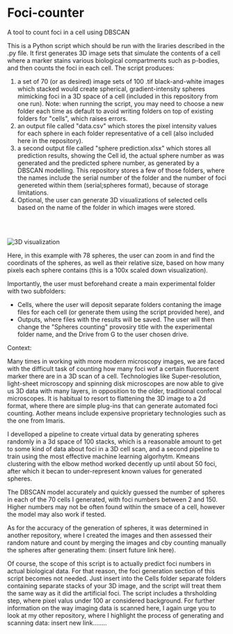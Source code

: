 # Foci-counter
A tool to count foci in a cell using DBSCAN

This is a Python script which should be run with the liraries described in the .py file. It first generates 3D image sets that simulate the contents of a cell where a marker stains various biological compartments such as p-bodies, and then counts the foci in each cell. The script produces:
1.  a set of 70 (or as desired) image sets of 100 .tif black-and-white images which stacked would create spherical, gradient-intensity spheres mimicking foci in a 3D space of a cell (included in this repository from one run). Note: when running the script, you may need to choose a new folder each time as default to avoid writing folders on top of existing folders for "cells", which raises errors.
2.  an output file called "data.csv" which stores the pixel intensity values for each sphere in each folder representative of a cell (also included here in the repository).
3.  a second output file called "sphere prediction.xlsx" which stores all prediction results, showing the Cell id, the actual sphere number as was generated and the predicted sphere number, as generated by a DBSCAN modelling.
This repository stores a few of those folders, where the names include the serial number of the folder and the number of foci genereted within them
(serial;spheres format), because of storage limitations.
4. Optional, the user can generate 3D visualizations of selected cells based on the name of the folder in which images were stored.
<br >
<br >

![3D visualization](https://github.com/neomaster117/Foci-counter/assets/47111504/899f805c-1458-4a2c-a755-48ad51b8cd6d)
<br >

Here, in this example with 78 spheres, the user can zoom in and find the coordinats of the spheres, as well as their relative size, based on how many pixels each sphere contains (this is a 100x scaled down visualization).


Importantly, the user must beforehand create a main experimental folder with two subfolders: 
- Cells, where the user will deposit separate folders contaning the image files for each cell (or generate them using the script provided here), and
- Outputs, where files with the results will be saved.
The user will then change the "Spheres counting" provosiry title with the experimental folder name, and the Drive from G to the user chosen drive.


Context:

Many times in working with more modern microscopy images, we are faced with the difficult task of counting how many foci wof a certain fluorescent marker there are in a 3D scan of a cell. Technologies like Super-resolution, light-sheet microscopy and spinning disk microscopes are now able to give us 3D data with many layers, in opposition to the older, traditional confocal microscopes. It is habitual to resort to flattening the 3D image to a 2d format, where there are simple plug-ins that can generate automated foci counting. Aother means include expensive proprietary technologies such as the one from Imaris.

I develloped a pipeline to create virtual data by generating spheres randomly in a 3d space of 100 stacks, which is a reasonable amount to get to some kind of data about foci in a 3D cell scan, and a second pipeline to train using the most effective machine learning algorhytm. Kmeans clustering with the elbow method worked decently up until about 50 foci, after which it becan to under-represent known values for generated spheres.

The DBSCAN model accurately and quickly guessed the number of spheres in each of the 70 cells I generated, with foci numbers between 2 and 150. Higher numbers may not be often found within the smace of a cell, however the model may also work if tested.

As for the accuracy of the generation of spheres, it was determined in another repository, where I created the images and then assessed their random nature and count by merging the images and cby counting manually the spheres after generating them:
(insert future link here).



Of course, the scope of this script is to actually predict foci numbers in actual biological data. For that reason, the foci generation section of this script becomes not needed. Just insert into the Cells folder separate folders containing separate stacks of your 3D image, and the script will treat them the same way as it did the artificial foci. The script includes a thrsholding step, where pixel valus under 100 ar considered background. For further information on the way imaging data is scanned here, I again urge you to look at my other repository, where I highlight the process of generating and scanning data: 
insert new link........
